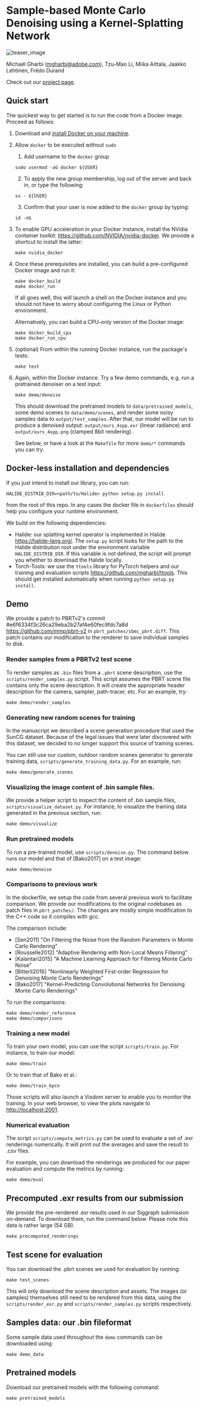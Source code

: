 # Sample-based Monte Carlo Denoising using a Kernel-Splatting Network

![teaser_image](assets/teaser.png)

Michaël Gharbi (<mgharbi@adobe.com>), Tzu-Mao Li, Miika Aittala, Jaakko
Lehtinen, Frédo Durand

Check out our [project page](http://groups.csail.mit.edu/graphics/rendernet/).


## Quick start

The quickest way to get started is to run the code from a Docker image. Proceed
as follows:

1. Download and [install Docker on your machine](https://docs.docker.com/install/linux/docker-ce/ubuntu/#install-docker-engine---community).

2. Allow `docker` to be executed without `sudo`

    1. Add username to the `docker` group

    ```shell
    sudo usermod -aG docker ${USER}
    ```

    2. To apply the new group membership, log out of the server and back in, or type the following:
    ```shell
    su - ${USER}
    ```

    3. Confirm that your user is now added to the `docker` group by typing:
    ```shell
    id -nG
    ```

2. To enable GPU acceleration in your Docker instance, install the NVidia
   container toolkit: <https://github.com/NVIDIA/nvidia-docker>.
   We provide a shortcut to install the latter:

   ```shell
   make nvidia_docker 
   ```

3. Once these prerequisites are installed, you can build a pre-configured Docker image
and run it:

    ```shell
    make docker_build
    make docker_run
    ```

    If all goes well, this will launch a shell on the Docker instance and you
    should not have to worry about configuring the Linux or Python environment.

    Alternatively, you can build a CPU-only version of the Docker image:

    ```shell
    make docker_build_cpu
    make docker_run_cpu
    ```

4. (optional) From within the running Docker instance, run the package's tests:

    ```shell
    make test
    ```

5. Again, within the Docker instance. Try a few demo commands, e.g. run a pretrained denoiser on a test input:

    ```shell
    make demo/denoise
    ```

    This should download the pretrained models to `data/pretrained_models`,
    some demo scenes to `data/demo/scenes`, and render some noisy samples data
    to `output/test_samples`. After that, our model will be run to produce a denoised output:
    `output/ours_4spp.exr` (linear radiance)  and `output/ours_4spp.png`
    (clamped 8bit rendering).

    See below, or have a look at the `Makefile` for more `demo/*` commands you can try.



## Docker-less installation and dependencies

If you just intend to install our library, you can run:

```shell
HALIDE_DISTRIB_DIR=<path/to/Halide> python setup.py install
```

from the root of this repo. In any cases the docker file in `dockerfiles`
should help you configure your runtime environment.

We build on the following dependencies:

- Halide: our splatting kernel operator is implemented in Halide
<https://halide-lang.org/>. The `setup.py` script looks for the path to the Halide
distribution root under the environment variable `HALIDE_DISTRIB_DIR`. If this variable
is not defined, the script will prompt you whether to download the Halide
locally.
- Torch-Tools: we use the `ttools` library for PyTorch helpers and our training
and evaluation scripts <https://github.com/mgharbi/ttools>. This should get installed
automatically when running `python setup.py install`.


## Demo

We provide a patch to PBRTv2's commit #e6f6334f3c26ca29eba2b27af4e60fec9fdc7a8d
<https://github.com/mmp/pbrt-v2> in `pbrt_patches/sbmc_pbrt.diff`. This patch
contains our modification to the renderer to save individual samples to disk.


### Render samples from a PBRTv2 test scene

To render samples as `.bin` files from a `.pbrt` scene description, use the
`scripts/render_samples.py` script. This script assumes the PBRT scene file
contains only the scene description. It will create the appropriate header
description for the camera, sampler, path-tracer, etc. For an example, try:

```shell
make demo/render_samples
```


### Generating new random scenes for training

In the manuscript we described a scene generation procedure that used the 
SunCG dataset. Because of the legal issues that were later discovered with 
this dataset, we decided to no longer support this source of training scenes.

You can still use our custom, outdoor random scenes generator to generate
training data, `scripts/generate_training_data.py`. For an example, run:

```shell
make demo/generate_scenes
```

### Visualizing the image content of .bin sample files.

We provide a helper script to inspect the content of .bin sample files,
`scripts/visualize_dataset.py`. For instance, to visualize the training data
generated in the previous section, run:

```shell
make demo/visualize
```

### Run pretrained models

To run a pre-trained model, use `scripts/denoise.py`. The command below runs
our model and that of [Bako2017] on a test image:

```shell
make demo/denoise
```

### Comparisons to previous work

In the dockerfile, we setup the code from several previous work to facilitate
comparison. We provide our modifications to the original codebases as patch
files in `pbrt_patches/`. The changes are mostly simple modification to the C++
code so it compiles with gcc.

The comparison include:
* [Sen2011] "On Filtering the Noise from the Random Parameters in Monte Carlo Rendering"
* [Rousselle2012] "Adaptive Rendering with Non-Local Means Filtering"
* [Kalantari2015] "A Machine Learning Approach for Filtering Monte Carlo Noise"
* [Bitterli2016] "Nonlinearly Weighted First-order Regression for Denoising Monte Carlo Renderings"
* [Bako2017] "Kernel-Predicting Convolutional Networks for Denoising Monte Carlo Renderings"

To run the comparisons:

```shell
make demo/render_reference
make demo/comparisons
```


### Training a new model

To train your own model, you can use the
script `scripts/train.py`. For instance,
to train our model:

```shell
make demo/train
```

Or to train that of Bako et al.:

```shell
make demo/train_kpcn
```

Those scripts will also launch a Visdom server to enable you to monitor the
training. In your web browser, to view the plots navigate to <http://localhost:2001>.


### Numerical evaluation

The script `scripts/compute_metrics.py` can be used to
evaluate a set of .exr renderings numerically. It will print out
the averages and save the result to .csv files.

For example, you can download the renderings we produced for our paper evaluation
and compute the metrics by running:

```shell
make demo/eval
```


## Precomputed .exr results from our submission

We provide the pre-rendered .exr results used in our Siggraph submission
on-demand. To download them, run the command below. Please note this data is
rather large (54 GB).

```shell
make precomputed_renderings
```


## Test scene for evaluation

You can download the .pbrt scenes we used for evaluation by running:

```shell
make test_scenes
```

This will only download the scene description and assets. The images (or
samples) themselves still need to be rendered from this data, using the
`scripts/render_exr.py` and `scripts/render_samples.py` scripts respectively.


## Samples data: our .bin fileformat

Some sample data used throughout the `demo` commands can be downloaded using:

```shell
make demo_data
```


## Pretrained models

Download our pretrained models with the following command:

```shell
make pretrained_models
```

